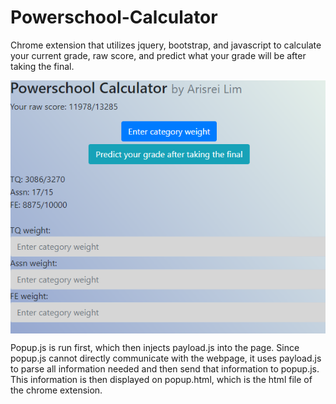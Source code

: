 # Powerschool-Calculator
Chrome extension that utilizes jquery, bootstrap, and javascript to calculate your current grade, raw score, and predict what your grade will be after taking the final.

<img align="center" src="Screenshot_107.png" alt="Screenshot">

Popup.js is run first, which then injects payload.js into the page. Since popup.js cannot directly communicate with the webpage, it uses payload.js to parse all information needed and then send that information to popup.js. This information is then displayed on popup.html, which is the html file of the chrome extension.

